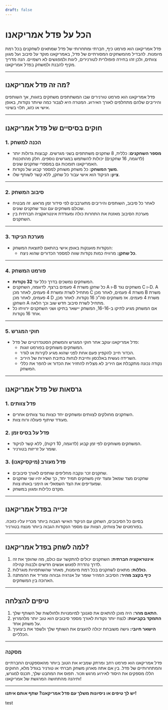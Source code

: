 ```yaml
---
draft: false
---
```

# הכל על פדל אמריקאנו

פדל אמריקאנו הוא פורמט כיף, חברתי ומתחרותי של פדל שמתאים לשחקנים בכל רמת מיומנות. להבדיל מהמשחקים המסורתיים של פדל, באמריקאנו מוקד על סיבוב ועל מגוון צוותים, ולכן זהו בחירה פופולרית לטורנירים, ליגות ולמפגשים לא רשמיים. הנה מדריך מקיף להבנת ולמשחק בפדל אמריקאנו.

---

## **מה זה פדל אמריקאנו?**

פדל אמריקאנו הוא פורמט טורנירים שבו המשתתפים משחקים בזוגות, אך השותפים והיריבים שלהם מתחלפים לאורך האירוע. המטרה היא לצבור כמה שיותר נקודות, באופן אישי או כזוג, תלוי בשינוי.

---

## **חוקים בסיסיים של פדל אמריקאנו**

### **1. הכנה למשחק**
- **מספר השחקנים:** כללית, 8 שחקנים משתתפים בשני מגרשים. קבוצות גדולות יותר (לדוגמה, 16 שחקנים) יכולות להשתמש במגרשים נוספים. חלק מהתוכנות האמריקאנו תומכות גם במספרי שחקנים שונים.
- **משך המשחק:** כל משחק משוחק למספר קבוע של נקודות.
- **ציון:** הניקוד הוא אישי עבור כל שחקן, ללא קשר לשותף שלו.

---

### **2. סיבוב המשחק**
- לאחר כל סיבוב, השותפים והיריבים מתערבבים לפי סידור זמן מראש. זה מבטיח שכולם משחקים עם ונגד שחקנים שונים.
- מערכת הסיבוב מאזנת את התחרות כולה ומעודדת אינטראקציה חברתית בין השחקנים.

---

### **3. מערכת הניקוד**
- הנקודות מוענקות באופן אישי בהתאם לתוצאת המשחק:
  - **כל שחקן:** מרוויח כמות נקודות שווה למספר הכדורים שהוא ניצח.

---

### **4. פורמט המשחק**
- המשחקים נמשכים בדרך כלל עד **32 נקודות**.
- כל שחקן משרת 4 פעמים ברצף. לדוגמה, השחקנים A ו-B משחקים נגד C ו-D. A מתחיל לשרת ומשרת 4 פעמים, לאחר מכן C משרת 4 פעמים, לאחר מכן B משרת 4 פעמים, לאחר מכן D משרת 4 פעמים. אז משחקים סה"כ 16 נקודות. לאחר מכן, השחקן A מתחיל לשרת סיבוב חדש שוב וכך הלאה.
- אם המשחק מגיע לתיקו ב-16-16, המשחק יישאר בתיקו ושני השחקנים ירוויחו כל אחד 16 נקודות.

---

### **5. חוקי המגרש**
- פדל אמריקאנו עוקב אחר חוקי המגרש והמשחק הסטנדרטיים של פדל:
  - המשחקים משוחקים בפורמט זוגות.
  - הכדור חייב להקפיץ פעם אחת לפני שהוא מגיע לקירות או לגדר.
  - השרידה נעשית באלכסון וחייבת לנחות בתיבת השירות של היריב.
  - נקודה נכונה מתקבלת אם היריב לא מצליח להחזיר את הכדור או להפר את כללי המשחק.

---

## **גרסאות של פדל אמריקאנו**

### **1. פדל צוותים**
- השחקנים מחולקים לצוותים ומשחקים יחד כצוות נגד צוותים אחרים.
- מעודד שיתוף פעולה ורוח צוות.

### **2. פדל על בסיס זמן**
- המשחקים משוחקים לפי זמן קבוע (לדוגמה, 10 דקות), ללא קשר לניקוד.
- שומר על זריזות בטורניר.

### **3. פדל מעורב (מיקסיקאנו)**
- שחקנים זכר ונקבה מחליפים שותפים לאורך סיבובים.
- שחקנים מצד שמאל ומצד ימין משחקים תמיד יחד, כך שלא יהיו שני שחקנים שמעדיפים את הצד השמאלי או הימני באותו צוות.
- מקדם כלילות ומגוון במשחק.

---

## **זכייה בפדל אמריקאנו**

בסיום כל הסיבובים, השחקן עם הניקוד האישי הגבוה ביותר מכריז עליו כזוכה. בפורמטים של צוותים, הצוות עם מספר הנקודות הגבוה ביותר מנצח בטורניר.

---

## **למה לשחק בפדל אמריקאנו?**

1. **אינטראקציה חברתית:** השחקנים יכולים להתקשר עם כולם, מה שהופך את זה לדרך נהדרת לפגוש אנשים חדשים ולבנות קהילה.
2. **כוללות:** מתאים לשחקנים בכל רמת מיומנות, מאחר שהשותפויות מוגרלות.
3. **כיף בקצב מהיר:** הסיבוב המהיר שומר על אנרגיה גבוהה ומוריד את ההמתנה הארוכה בין המשחקים.

---

## **טיפים להצלחה**

1. **התאם מהר:** היה מוכן להתאים את סגנונך למיומנויות ולחולשות של השותף שלך.
2. **התמקד בקביעות:** לנצח יותר נקודות לאורך מספר סיבובים הוא טוב יותר מלהמרוץ על משחק אחד.
3. **הישאר חיובי:** גישה משובחת יכולה להעצים את השותף שלך ולשפר את ביצועיך הכלליים.

---

### **מסקנה**

פדל אמריקאנו הוא פורמט רחב ומרתק שמביא את הטוב ביותר מהאספקטים החברתיים והמתחרותיים של פדל. בין אם אתה מארגן משחק חברתי או טורניר בגודל מלא, החוקים הללו מספקים את היסוד לאירוע מרגש וזכור. תפוס את המחבט שלך, תכנס למגרש, ותיהנה מהתחושה המרגשת של אמריקאנו!

---

**יש לך טיפים או ניסיונות משלך עם פדל אמריקאנו? שתף אותם איתנו!**

test